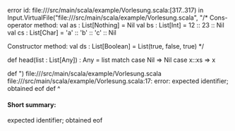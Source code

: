 error id: file://<WORKSPACE>/src/main/scala/example/Vorlesung.scala:[317..317) in Input.VirtualFile("file://<WORKSPACE>/src/main/scala/example/Vorlesung.scala", "/*
Cons-operator method:
val as : List[Nothing] = Nil
val bs : List[Int] = 12 :: 23 :: Nil
val cs : List[Char] = 'a' :: 'b' :: 'c' :: Nil

Constructor method:
val ds : List[Boolean] = List(true, false, true) 
*/


def head(list : List[Any]) : Any =
    list match
        case Nil => Nil
        case x::xs => x

def ")
file://<WORKSPACE>/src/main/scala/example/Vorlesung.scala
file://<WORKSPACE>/src/main/scala/example/Vorlesung.scala:17: error: expected identifier; obtained eof
def 
    ^
#### Short summary: 

expected identifier; obtained eof